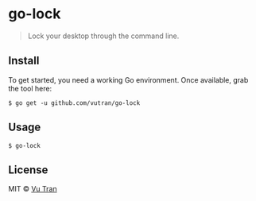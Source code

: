# go-lock

> Lock your desktop through the command line.

## Install

To get started, you need a working Go environment. Once available, grab the tool here:

```
$ go get -u github.com/vutran/go-lock
```

## Usage

```
$ go-lock
```

## License

MIT © [Vu Tran](https://github.com/vutran/)
